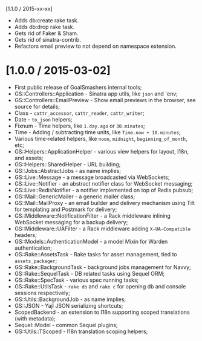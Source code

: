 [1.1.0 / 2015-xx-xx]

* Adds db:create rake task.
* Adds db:drop rake task.
* Gets rid of Faker & Sham.
* Gets rid of sinatra-contrib.
* Refactors email preview to not depend on namespace extension.

[1.0.0 / 2015-03-02]
==================

* First public release of GoalSmashers internal tools;
* GS::Controllers::Application - Sinatra app utils, like `json` and `env;
* GS::Controllers::EmailPreview - Show email previews in the browser, see source for details;
* Class - `cattr_accessor`, `cattr_reader`, `cattr_writer`;
* Date - `to_json` helpers;
* Fixnum - Time helpers, like `1.day.ago` or `30.minutes`;
* Time - Adding / subtracting time units, like `Time.now + 10.minutes`;
* Various time-related helpers, like `noon`, `midnight`, `beginning_of_month`, etc;
* GS::Helpers::ApplicationHelper - various view helpers for layout, I18n, and assets;
* GS::Helpers::SharedHelper - URL building;
* GS::Jobs::AbstractJobs - as name implies;
* GS::Live::Message - a message broadcasted via WebSockets;
* GS::Live::Notifier - an abstract notifier class for WebSocket messaging;
* GS::Live::RedisNotifier - a notifier implemented on top of Redis pubsub;
* GS::Mail::GenericMailer - a generic mailer class;
* GS::Mail::MailProxy - an email builder and delivery mechanism using Tilt for templating and Postmark for delivery;
* GS::Middleware::NotificationFilter - a Rack middleware inlining WebSocket messaging for a backup delivery;
* GS::Middleware::UAFilter - a Rack middleware adding `X-UA-Compatible` headers;
* GS::Models::AuthenticationModel - a model Mixin for Warden authentication;
* GS::Rake::AssetsTask - Rake tasks for asset management, tied to `assets_packager`;
* GS::Rake::BackgroundTask - background jobs management for Navvy;
* GS::Rake::SequelTask - DB related tasks using Sequel ORM;
* GS::Rake::SpecTask - various spec running tasks;
* GS::Rake::UtilsTask - `rake db` and `rake c` for opening db and console sessions respectively;
* GS::Utils::BackgroundJob - as name implies;
* GS::JSON - Yajl JSON serializing shortcuts;
* ScopedBackend - an extension to I18n supporting scoped translations (with metadata);
* Sequel::Model - common Sequel plugins;
* GS::Utils::TScoped - I18n translation scoping helpers;
